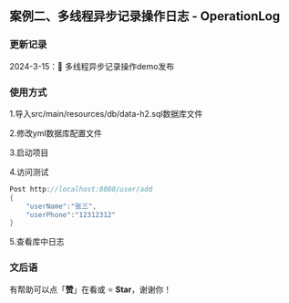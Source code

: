 ## 案例二、多线程异步记录操作日志 - OperationLog

### 更新记录
2024-3-15：:tada: 多线程异步记录操作demo发布

### 使用方式
1.导入src/main/resources/db/data-h2.sql数据库文件

2.修改yml数据库配置文件

3.启动项目

4.访问测试

```java
Post http://localhost:8080/user/add
{
    "userName":"张三",
    "userPhone":"12312312"
}
```

5.查看库中日志

### 文后语

有帮助可以点「**赞**」在看或 :star: **Star**，谢谢你！
